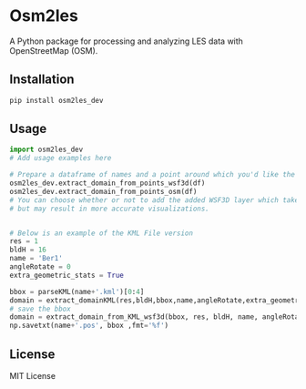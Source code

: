 
# Osm2les

A Python package for processing and analyzing LES data with OpenStreetMap (OSM).

## Installation

```bash
pip install osm2les_dev
```

## Usage

<!-- Note: All WSF3D versions require GDAL to be installed -->
<!--'WSF3D_V02_BuildingHeight.tif' needs to be installed in the current folder to use WSF3D functions  -->

```python
import osm2les_dev
# Add usage examples here

# Prepare a dataframe of names and a point around which you'd like the visualization
osm2les_dev.extract_domain_from_points_wsf3d(df)
osm2les_dev.extract_domain_from_points_osm(df)
# You can choose whether or not to add the added WSF3D layer which takes more time
# but may result in more accurate visualizations.


# Below is an example of the KML File version
res = 1
bldH = 16
name = 'Ber1'
angleRotate = 0
extra_geometric_stats = True

bbox = parseKML(name+'.kml')[0:4]
domain = extract_domainKML(res,bldH,bbox,name,angleRotate,extra_geometric_stats)
# save the bbox
domain = extract_domain_from_KML_wsf3d(bbox, res, bldH, name, angleRotate, extra_geometric_stats)
np.savetxt(name+'.pos', bbox ,fmt='%f')
```

## License
MIT License
